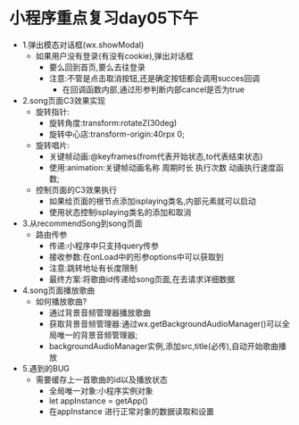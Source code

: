 # 小程序重点复习day05下午

- 1.弹出模态对话框(wx.showModal)
  - 如果用户没有登录(有没有cookie),弹出对话框
    - 要么回到首页,要么去往登录
    - 注意:不管是点击取消按钮,还是确定按钮都会调用succes回调
      - 在回调函数内部,通过形参判断内部cancel是否为true
- 2.song页面C3效果实现
  - 旋转指针:
    - 旋转角度:transform:rotateZ(30deg)
    - 旋转中心店:transform-origin:40rpx 0;
  - 旋转唱片:
    - 关键帧动画:@keyframes(from代表开始状态,to代表结束状态)
    - 使用:animation:关键帧动画名称  周期时长  执行次数  动画执行速度函数;
  - 控制页面的C3效果执行
    - 如果给页面的根节点添加isplaying类名,内部元素就可以启动
    - 使用状态控制isplaying类名的添加和取消
- 3.从recommendSong到song页面
  - 路由传参
    - 传递:小程序中只支持query传参
    - 接收参数:在onLoad中的形参options中可以获取到
    - 注意:跳转地址有长度限制
    - 最终方案:将歌曲id传递给song页面,在去请求详细数据
- 4.song页面播放歌曲
  - 如何播放歌曲?
    - 通过背景音频管理器播放歌曲
    - 获取背景音频管理器:通过wx.getBackgroundAudioManager()可以全局唯一的背景音频管理器;
    - backgroundAudioManager实例,添加src,title(必传),自动开始歌曲播放
- 5.遇到的BUG
  - 需要缓存上一首歌曲的id以及播放状态
    -  全局唯一对象:小程序实例对象
      - let appInstance = getApp()
      - 在appInstance 进行正常对象的数据读取和设置

